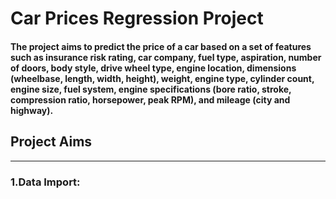 # **Car Prices Regression Project**
#### The project aims to predict the price of a car based on a set of features such as insurance risk rating, car company, fuel type, aspiration, number of doors, body style, drive wheel type, engine location, dimensions (wheelbase, length, width, height), weight, engine type, cylinder count, engine size, fuel system, engine specifications (bore ratio, stroke, compression ratio, horsepower, peak RPM), and mileage (city and highway).
## Project Aims 
___________________________________________________
### 1.Data Import:


 
